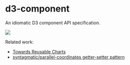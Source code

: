 # d3-component
An idiomatic D3 component API specification.

![](https://imgs.xkcd.com/comics/standards.png)



Related work:

 * [Towards Reusable Charts](http://bl.ocks.org/curran/66d926fe73211fd650ec)
 * [syntagmatic/parallel-coordinates getter-setter pattern](https://github.com/syntagmatic/parallel-coordinates/blob/master/d3.parcoords.js#L73)
